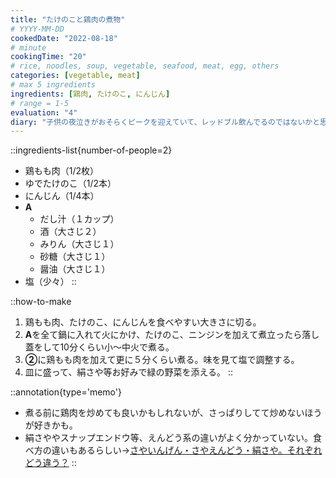 ```yaml
---
title: "たけのこと鶏肉の煮物"
# YYYY-MM-DD
cookedDate: "2022-08-18"
# minute
cookingTime: "20"
# rice, noodles, soup, vegetable, seafood, meat, egg, others
categories: [vegetable, meat]
# max 5 ingredients
ingredients: [鶏肉, たけのこ, にんじん]
# range = 1-5
evaluation: "4"
diary: "子供の夜泣きがおそらくピークを迎えていて、レッドブル飲んでるのではないかと思うほどタフです。成長の証と思って頑張っていきたいですが、親にも翼がほしいです。"
---
```


::ingredients-list{number-of-people=2}
- 鶏もも肉（1/2枚）
- ゆでたけのこ（1/2本）
- にんじん（1/4本）
- **A**
  - だし汁（１カップ）
  - 酒（大さじ２）
  - みりん（大さじ１）
  - 砂糖（大さじ１）
  - 醤油（大さじ１）
- 塩（少々）
::

::how-to-make
1. 鶏もも肉、たけのこ、にんじんを食べやすい大きさに切る。
2. **A**を全て鍋に入れて火にかけ、たけのこ、ニンジンを加えて煮立ったら落し蓋をして10分くらい小～中火で煮る。
3. **②**に鶏もも肉を加えて更に５分くらい煮る。味を見て塩で調整する。
4. 皿に盛って、絹さや等お好みで緑の野菜を添える。
::

::annotation{type='memo'}
- 煮る前に鶏肉を炒めても良いかもしれないが、さっぱりしてて炒めないほうが好きかも。
- 絹さややスナップエンドウ等、えんどう系の違いがよく分かっていない。食べ方の違いもあるらしい→[さやいんげん・さやえんどう・絹さや。それぞれどう違う？](https://www.olive-hitomawashi.com/column/2018/12/post-3196.html#:~:text=%E5%90%8D%E7%A7%B0%E3%81%AB%22%E3%81%95%E3%82%84%22%E3%81%8C%E3%81%A4%E3%81%84%E3%81%A6,%E7%A8%AE%E3%81%8C%E3%81%95%E3%82%84%E3%81%84%E3%82%93%E3%81%92%E3%82%93%E3%81%AA%E3%81%AE%E3%81%A0%E3%80%82)
::
